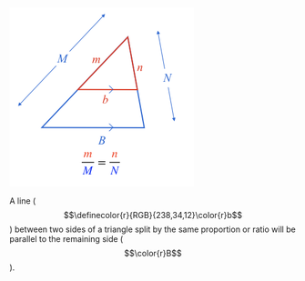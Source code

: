 ![](proportional.png)

A line ($$\definecolor{r}{RGB}{238,34,12}\color{r}b$$) between two sides of a triangle split by the same proportion or ratio will be parallel to the remaining side ($$\color{r}B$$).
